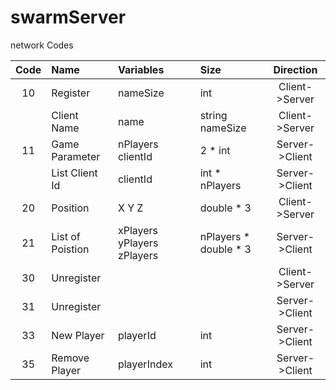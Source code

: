 # swarmServer


network Codes


| Code  | Name  | Variables | Size | Direction| 
| :------------: |:---------------|:-----| :---------| :---------:|
| 10      | Register |  nameSize| int | Client->Server|
|       | Client Name        |   name |string nameSize | Client->Server|
| 11      | Game Parameter |  nPlayers clientId | 2 * int | Server->Client|
|       | List Client Id        |   clientId | int * nPlayers | Server->Client|
| 20      | Position |  X Y Z | double * 3 | Client->Server|
| 21      | List of Poistion |  xPlayers yPlayers zPlayers | nPlayers * double * 3  | Server->Client|
| 30      | Unregister |   |  | Client->Server|
| 31      | Unregister |   |  | Server->Client|
| 33      | New Player |  playerId |  int | Server->Client|
| 35      | Remove Player | playerIndex  |  int | Server->Client|
